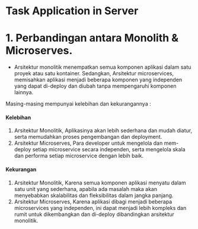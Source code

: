 # Task Application in Server

# 1. Perbandingan antara Monolith & Microserves.

- Arsitektur monolitik menempatkan semua komponen aplikasi dalam satu proyek atau satu kontainer. Sedangkan, Arsitektur microservices, memisahkan aplikasi menjadi beberapa komponen yang independen yang dapat di-deploy dan diubah tanpa mempengaruhi komponen lainnya. 

Masing-masing mempunyai kelebihan dan kekurangannya :
#### Kelebihan
1. Arsitektur Monolitik, Aplikasinya akan lebih sederhana dan mudah diatur, serta memudahkan proses pengembangan dan deployment.
2. Arsitektur Microserves, Para developer untuk mengelola dan mem-deploy setiap microservice secara independen, serta mengelola skala dan performa setiap microservice dengan lebih baik.

#### Kekurangan
1. Arsitektur Monolitik, Karena semua komponen aplikasi menyatu dalam satu unit yang sederhana, apabila ada masalah maka akan menyebabkan skalabilitas dan fleksibilitas dalam jangka panjang.
2. Arsitektur Microserves, Karena aplikasi dibagi menjadi beberapa microservices yang independen, ini dapat menjadi lebih kompleks dan rumit untuk dikembangkan dan di-deploy dibandingkan arsitektur monolitik.
